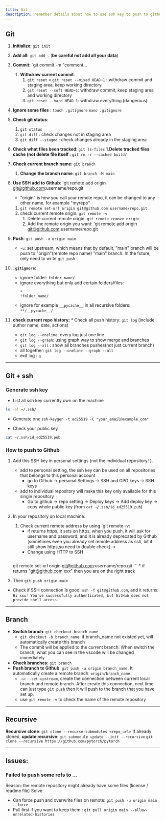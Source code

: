 ```yaml
---
title: Git
description: remember details about how to use ssh key to push to github
---
```

## Git 

1. **initialize**: `git init`
2. **Add all**: `git add .`  (**be careful not add all your data**)
3. **Commit**: `git commit -m "comment...
	1. **Withdraw current commit**: 
		1. `git reset` = `git reset --mixed HEAD~1` : withdraw commit and staging area, keep working directory
		2. `git reset --soft HEAD~1`: withdraw commit, keep staging area and working directory
		3. `git reset --hard HEAD~1`: withdraw everything (dangerous)

4. **Ignore some files** : `touch .gitignore` `nano .gitignore`
5. **Check git status**: 
	1. `git status`
	2. `git diff` : check changes not in staging area
	3. `git diff --staged` : check changes already in the staging area
6. **Check what files been tracked**: `git ls-files`
	1.**Delete tracked files cache (not delete file itself :** `git rm -r --cached build/`
7. **Check current branch name**: `git branch`
	1. **Change the branch name**: `git branch -M main`
8. **Use SSH add to Github**: `git remote add origin git@github.com:username/repo.git
	* "origin" is how you call your remote repo, it can be changed to any other name, for example "myrepo"
	1. `git remote set-url origin git@github.com:username/repo.git`
	2. check current remote origin: `git remote -v`
		1. Delete current remote origin: `git remote remove origin`
		2. Add the remote origin you want:  `git remote add origin git@github.com:username/repo.git
9. **Push**: `git push -u origin main`
	* `-u`: set upstream, which means that by default, "main" branch will be push to "origin"(remote repo name) "main" branch. In the future, only need to write `git push`
10. **`.gitignore`:** 
	* ignore folder: `folder_name/`
	* ignore everything but only add certain folders/files: 
		```
		*
		!folder_name/
		```
	* ignore for example `__pycache__` in all recursive folders: `**/__pycache__/`
11.  **check current repo history:** 
	* Check all push history: `git log` (include author name, date, actions)
		*  `git log --oneline`: every log just one line
		* `git log --graph`: using graph way to show merge and branches
		* `git log --all` : show all branches pushes(not just current branch)
		* all together: `git log --oneline --graph --all`
		* exit log : `q`

---
## Git + ssh
### Generate ssh key
* List all ssh key currently own on the machine

```bash
ls -al ~/.ssh/
```

* Generate one 
`ssh-keygen -t ed25519 -C "your_email@example.com"`

* Check your public key
```bash
cat ~/.ssh/id_ed25519.pub
```

### How to push to Github
1. Add this SSH key in personal settings (not the individual repository! ). 
	* add to personal setting, the ssh key can be used on all repositories that belongs to this personal account
		* go to Github -> personal Settings -> SSH and GPG keys -> SSH keys
	* add to individual repository will make this key only available for this single repository
		* Go to github -> repo setting -> Deploy keys -> Add deploy key -> copy whole public key (from `cat ~/.ssh/id_ed25519.pub`)
2. In your repository on local machine:
	1. Check current remote address by using `git remote -v: 
		* if returns https, it sets on https, when you push, it will ask for username and password, and it is already deprecated by Github (sometimes even you already set remote address as ssh, bit it still show https,so need to double check)  ->
		* Change using HTTP  to SSH
		```bash
	git remote set-url origin git@github.com:username/repo.git
		```
		* if returns "git@github.com xxx" then you are on the right track

3.  Then `git push origin main`
* Check if SSH connection is good: `ssh -T git@github.com`, and it returns: `Hi xxx! You've successfully authenticated, but GitHub does not provide shell access.`


---
## Branch

* **Switch branch**: `git checkout branch_name`
	*  `git checkout -b branch_name`: if branch_name not existed yet, will automatically create this branch
	* The commit will be applied to the current branch. When switch the branch, what you can see in the vscode will be changed immediately. 
* **Check branches:** `git branch`
* **Push branch to Github**: `git push -u origin branch_name`. It automatically create a remote branch: `origin/branch_name`
	* `-u`: `--set-upstream`, create the connection between current local branch and remote branch. After create this connection, next time can just type `git push` then it will push to the branch that you have set up.
	* use `git remote -v` to check the name of the remote repository





---
## Recursive
**Recursive clone**: `git clone --recurse-submodules <repo_url>`
If already cloned, **update recursive**: `git submodule update --init --recursive`
`git clone --recursive https://github.com/pytorch/pytorch`


---

## Issues:
### Failed to push some refs to ...
Reason: the remote repository might already have some files (license / readme file)
Solve:
* Can force push and overwrite files on remote: `git push -u origin main --force`
* Pull first if you want to keep them : `git pull origin main --allow-unrelated-histories`